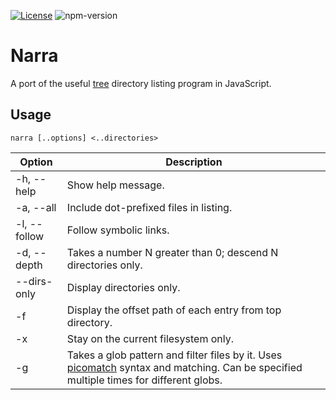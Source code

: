 [![License](https://img.shields.io/github/license/tnekent/narra)](LICENSE)
![npm-version](https://img.shields.io/npm/v/narra)

# Narra
A port of the useful [tree](http://mama.indstate.edu/users/ice/tree/) directory listing program in JavaScript.

## Usage
```
narra [..options] <..directories>
```

| Option | Description |
| ------ | ----------- |
| -h, --help | Show help message. |
| -a, --all | Include dot-prefixed files in listing. |
| -l, --follow | Follow symbolic links. |
| -d, --depth | Takes a number N greater than 0; descend N directories only. |
| --dirs-only | Display directories only. |
| -f | Display the offset path of each entry from top directory. |
| -x | Stay on the current filesystem only. |
| -g | Takes a glob pattern and filter files by it. Uses [picomatch](https://github.com/micromatch/picomatch) syntax and matching. Can be specified multiple times for different globs. |
